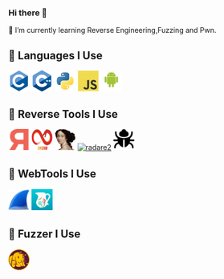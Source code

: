 ### Hi there 👋
<!--
**chan233/chan233** is a ✨ _special_ ✨ repository because its `README.md` (this file) appears on your GitHub profile.

Here are some ideas to get you started:

- 🔭 I’m currently working on ...
- 🌱 I’m currently learning ...
- 👯 I’m looking to collaborate on ...
- 🤔 I’m looking for help with ...
- 💬 Ask me about ...
- 📫 How to reach me: ...
- 😄 Pronouns: ...
- ⚡ Fun fact: ...

-->
🌱 I’m currently learning Reverse Engineering,Fuzzing and Pwn.

<h2>🚀 Languages I Use</h2>
<p><a target="_blank" href="https://raw.githubusercontent.com/devicons/devicon/master/icons/c/c-original.svg" style="display: inline-block;"><img src="https://raw.githubusercontent.com/devicons/devicon/master/icons/c/c-original.svg" alt="c" width="42" height="42" /></a>
<a target="_blank" href="https://raw.githubusercontent.com/devicons/devicon/master/icons/cplusplus/cplusplus-original.svg" style="display: inline-block;"><img src="https://raw.githubusercontent.com/devicons/devicon/master/icons/cplusplus/cplusplus-original.svg" alt="cplusplus" width="42" height="42" /></a>
<a target="_blank" href="https://raw.githubusercontent.com/devicons/devicon/master/icons/python/python-original.svg" style="display: inline-block;"><img src="https://raw.githubusercontent.com/devicons/devicon/master/icons/python/python-original.svg" alt="python" width="42" height="42" /></a>
<a target="_blank" href="https://raw.githubusercontent.com/devicons/devicon/master/icons/javascript/javascript-original.svg" style="display: inline-block;"><img src="https://raw.githubusercontent.com/devicons/devicon/master/icons/javascript/javascript-original.svg" alt="javascript" width="42" height="42" /></a>
<a target="_blank" href="https://raw.githubusercontent.com/devicons/devicon/master/icons/android/android-original-wordmark.svg" style="display: inline-block;"><img src="https://raw.githubusercontent.com/devicons/devicon/master/icons/android/android-original-wordmark.svg" alt="android" width="42" height="42" /></a></p>
<h2>🚀 Reverse Tools I Use</h2>
<p><a target="_blank" style="display: inline-block; border-radius: 21; overflow: hidden;"><img src="./images/frida.png" alt="frida" width="42" height="42" /></a>
<a target="_blank" style="display: inline-block; border-radius: 21; overflow: hidden;"><img src="./images/ghidra.png" alt="ghidra" width="42" height="42" /></a>
<a target="_blank" style="display: inline-block; border-radius: 21; overflow: hidden;"><img src="./images/idapro.png" alt="idapro" width="42" height="42" /></a>
<a target="_blank" href="https://creantelab.co/wp-content/uploads/2020/10/logo-1.png" style="display: inline-block; border-radius: 21; overflow: hidden;"><img src="https://creantelab.co/wp-content/uploads/2020/10/logo-1.png" alt="radare2" width="42" height="42" /></a>
<a target="_blank" style="display: inline-block; border-radius: 21; overflow: hidden;"><img src="./images/x64dbg.png" alt="x64dbg" width="42" height="42" /></a>
</p>
<h2>🚀 WebTools I Use</h2>

<p><a target="_blank" style="display: inline-block; border-radius: 21; overflow: hidden;"><img src="./images/wireshark.png" alt="wireshark" width="42" height="42" /></a>
<a target="_blank" style="display: inline-block; border-radius: 21; overflow: hidden;"><img src="./images/charles.png" alt="charles" width="42" height="42" /></a>
</p>
<h2>🚀 Fuzzer I Use</h2>
<p><a target="_blank" style="display: inline-block; border-radius: 21; overflow: hidden;"><img src="./images/aflpp_bg.svg" alt="afl" width="42" height="42" /></a>
</p>






